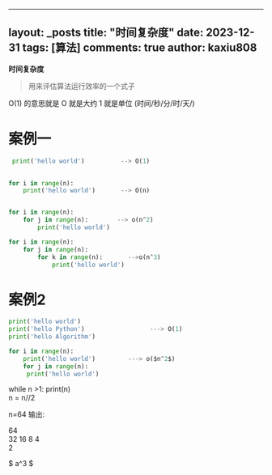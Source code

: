 
---
layout: _posts
title: "时间复杂度"
date:   2023-12-31
tags: [算法]
comments: true
author: kaxiu808  
--- 
**时间复杂度**
> 用来评估算法运行效率的一个式子

O(1)  的意思就是   O 就是大约    1 就是单位  (时间/秒/分/时/天/)
# 案例一
```python
 print('hello world')          --> O(1)
                  

for i in range(n):
	print('hello world')       --> O(n)


for i in range(n):
	for j in range(n):		  --> o(n^2)
		print('hello world')

for i in range(n):
	for j in range(n):
		for k in range(n):       -->o(n^3)
			print('hello world')
```
# 案例2

```python
print('hello world')
print('hello Python')                  ---> O(1)
print('hello Algorithm')
```

```python
for i in range(n):
	print('hello world')         ---> o($n^2$)
	for j in range(n):
	 print('hello world')
```



while n >1:
	print(n)							
	n = n//2 

n=64 输出:

64					
32
16
8
4										
2	

$
a^3 
$

<!--stackedit_data:
eyJoaXN0b3J5IjpbLTQ4NzA1MzgyNiw1NzU5MTkzMTYsMTY1MD
QzNjM5NywxNjI4NjI0MjE4LDEyMjM3OTIzNTQsLTExMTY0MTMx
NjIsMTIwMTk2NjY2MywtNTQwOTc3NTMxLDEyMjEzMDg3OTIsMT
EyNzk5NDgwNSwtMTg0NzY1NDUxMSwtNTg0NTI5NzIzLC01NzE5
MDQwODNdfQ==
-->